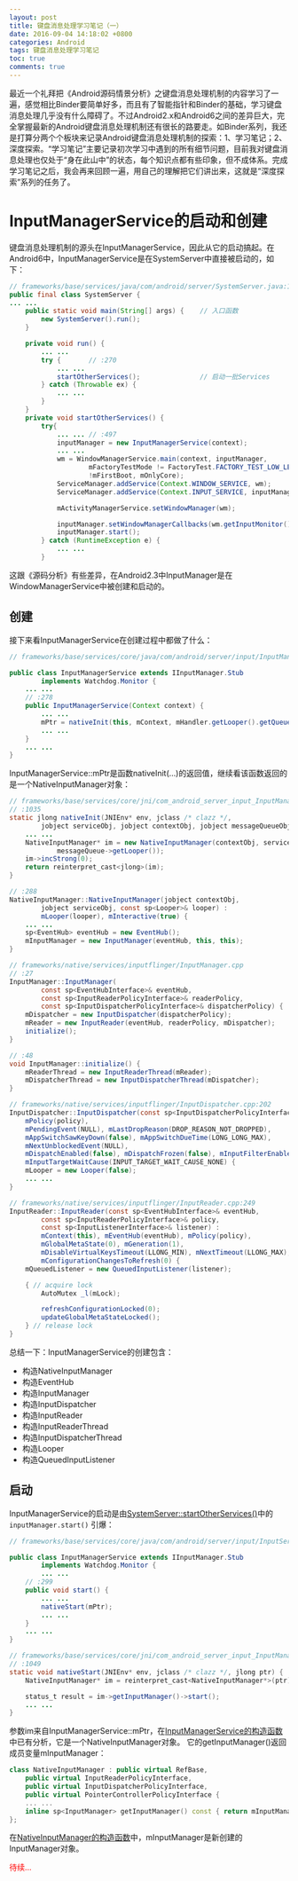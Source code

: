 ```yaml
---
layout: post
title: 键盘消息处理学习笔记（一）
date: 2016-09-04 14:18:02 +0800
categories: Android
tags: 键盘消息处理学习笔记
toc: true
comments: true
---
```

最近一个礼拜把《Android源码情景分析》之键盘消息处理机制的内容学习了一遍，感觉相比Binder要简单好多，而且有了智能指针和Binder的基础，学习键盘消息处理几乎没有什么障碍了。不过Android2.x和Android6之间的差异巨大，完全掌握最新的Android键盘消息处理机制还有很长的路要走。如Binder系列，我还是打算分两个个板块来记录Android键盘消息处理机制的探索：1、学习笔记；2、深度探索。“学习笔记”主要记录初次学习中遇到的所有细节问题，目前我对键盘消息处理也仅处于“身在此山中”的状态，每个知识点都有些印象，但不成体系。完成学习笔记之后，我会再来回顾一遍，用自己的理解把它们讲出来，这就是“深度探索”系列的任务了。
<!-- more -->

# InputManagerService的启动和创建
键盘消息处理机制的源头在InputManagerService，因此从它的启动搞起。在Android6中，InputManagerService是在SystemServer中直接被启动的，如下：
``` java
// frameworks/base/services/java/com/android/server/SystemServer.java:167
public final class SystemServer {
... ...
    public static void main(String[] args) {    // 入口函数
        new SystemServer().run();
    }

    private void run() {
        ... ... 
        try {       // :270
            ... ...
            startOtherServices();               // 启动一批Services
        } catch (Throwable ex) {
            ... ...
        }
    }
    private void startOtherServices() {
        try{
            ... ... // :497
            inputManager = new InputManagerService(context);
            ... ...
            wm = WindowManagerService.main(context, inputManager,
                    mFactoryTestMode != FactoryTest.FACTORY_TEST_LOW_LEVEL,
                    !mFirstBoot, mOnlyCore);
            ServiceManager.addService(Context.WINDOW_SERVICE, wm);
            ServiceManager.addService(Context.INPUT_SERVICE, inputManager);

            mActivityManagerService.setWindowManager(wm);

            inputManager.setWindowManagerCallbacks(wm.getInputMonitor());
            inputManager.start();
        } catch (RuntimeException e) {
            ... ...
        }

```
这跟《源码分析》有些差异，在Android2.3中InputManager是在WindowManagerService中被创建和启动的。
## 创建
接下来看InputManagerService在创建过程中都做了什么：

<a name="InputManagerService__InputManagerService"></a>
``` java
// frameworks/base/services/core/java/com/android/server/input/InputManagerService.java

public class InputManagerService extends IInputManager.Stub
        implements Watchdog.Monitor {
    ... ...
    // :278
    public InputManagerService(Context context) {
        ... ...
        mPtr = nativeInit(this, mContext, mHandler.getLooper().getQueue());
        ... ...
    }
    ... ...
}
```
InputManagerService::mPtr是函数nativeInit(...)的返回值，继续看该函数返回的是一个NativeInputManager对象：
``` java
// frameworks/base/services/core/jni/com_android_server_input_InputManagerService.cpp
// :1035
static jlong nativeInit(JNIEnv* env, jclass /* clazz */,
        jobject serviceObj, jobject contextObj, jobject messageQueueObj) {
    ... ...
    NativeInputManager* im = new NativeInputManager(contextObj, serviceObj,
            messageQueue->getLooper());
    im->incStrong(0);
    return reinterpret_cast<jlong>(im);
}
```
<a name="NativeInputManager__NativeInputManager"></a>
``` java
// :288
NativeInputManager::NativeInputManager(jobject contextObj,
        jobject serviceObj, const sp<Looper>& looper) :
        mLooper(looper), mInteractive(true) {
    ... ...
    sp<EventHub> eventHub = new EventHub();
    mInputManager = new InputManager(eventHub, this, this);
}

// frameworks/native/services/inputflinger/InputManager.cpp
// :27
InputManager::InputManager(
        const sp<EventHubInterface>& eventHub,
        const sp<InputReaderPolicyInterface>& readerPolicy,
        const sp<InputDispatcherPolicyInterface>& dispatcherPolicy) {
    mDispatcher = new InputDispatcher(dispatcherPolicy);
    mReader = new InputReader(eventHub, readerPolicy, mDispatcher);
    initialize();
}

// :48
void InputManager::initialize() {
    mReaderThread = new InputReaderThread(mReader);
    mDispatcherThread = new InputDispatcherThread(mDispatcher);
}

// frameworks/native/services/inputflinger/InputDispatcher.cpp:202
InputDispatcher::InputDispatcher(const sp<InputDispatcherPolicyInterface>& policy) :
    mPolicy(policy),
    mPendingEvent(NULL), mLastDropReason(DROP_REASON_NOT_DROPPED),
    mAppSwitchSawKeyDown(false), mAppSwitchDueTime(LONG_LONG_MAX),
    mNextUnblockedEvent(NULL),
    mDispatchEnabled(false), mDispatchFrozen(false), mInputFilterEnabled(false),
    mInputTargetWaitCause(INPUT_TARGET_WAIT_CAUSE_NONE) {
    mLooper = new Looper(false);
    ... ...
}

// frameworks/native/services/inputflinger/InputReader.cpp:249
InputReader::InputReader(const sp<EventHubInterface>& eventHub,
        const sp<InputReaderPolicyInterface>& policy,
        const sp<InputListenerInterface>& listener) :
        mContext(this), mEventHub(eventHub), mPolicy(policy),
        mGlobalMetaState(0), mGeneration(1),
        mDisableVirtualKeysTimeout(LLONG_MIN), mNextTimeout(LLONG_MAX),
        mConfigurationChangesToRefresh(0) {
    mQueuedListener = new QueuedInputListener(listener);

    { // acquire lock
        AutoMutex _l(mLock);

        refreshConfigurationLocked(0);
        updateGlobalMetaStateLocked();
    } // release lock
}
```
总结一下：InputManagerService的创建包含：
* 构造NativeInputManager
* 构造EventHub
* 构造InputManager
* 构造InputDispatcher
* 构造InputReader
* 构造InputReaderThread
* 构造InputDispatcherThread
* 构造Looper
* 构造QueuedInputListener

## 启动
InputManagerService的启动是由[SystemServer::startOtherServices()](#InputManagerService的启动和创建)中的
`inputManager.start()`
引爆：
``` java
// frameworks/base/services/core/java/com/android/server/input/InputService.java

public class InputManagerService extends IInputManager.Stub
        implements Watchdog.Monitor {
        ... ...
    // :299
    public void start() {
        ... ...
        nativeStart(mPtr);
        ... ...
    }
    ... ...
}

// frameworks/base/services/core/jni/com_android_server_input_InputManagerService.cpp
// :1049
static void nativeStart(JNIEnv* env, jclass /* clazz */, jlong ptr) {
    NativeInputManager* im = reinterpret_cast<NativeInputManager*>(ptr);

    status_t result = im->getInputManager()->start();
    ... ...
}
```
参数im来自InputManagerService::mPtr，在[InputManagerService的构造函数](#InputManagerService__InputManagerService)中已有分析，它是一个NativeInputManager对象。
它的getInputManager()返回成员变量mInputManager：
``` c++
class NativeInputManager : public virtual RefBase,
    public virtual InputReaderPolicyInterface,
    public virtual InputDispatcherPolicyInterface,
    public virtual PointerControllerPolicyInterface {
    ... ...
    inline sp<InputManager> getInputManager() const { return mInputManager; }
};
```
在[NativeInputManager的构造函数](#NativeInputManager__NativeInputManager)中，mInputManager是新创建的InputManager对象。

<font color="red">待续...</font>